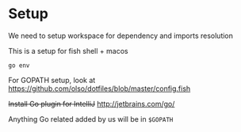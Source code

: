 # Setup

We need to setup workspace for dependency and imports resolution

This is a setup for fish shell + macos

`go env`

For GOPATH setup, look at https://github.com/olso/dotfiles/blob/master/config.fish

~~Install Go plugin for IntelliJ~~ http://jetbrains.com/go/

Anything Go related added by us will be in `$GOPATH`
